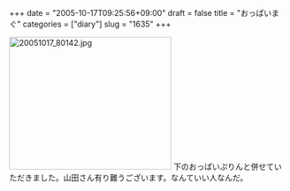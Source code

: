 +++
date = "2005-10-17T09:25:56+09:00"
draft = false
title = "おっぱいまぐ"
categories = ["diary"]
slug = "1635"
+++

<img src="http://ieiriblog.img.jugem.cc/20051017_80142.jpg" class="pict" width="293" height="240" alt="20051017_80142.jpg" />
下のおっぱいぷりんと併せていただきました。山田さん有り難うございます。なんていい人なんだ。
